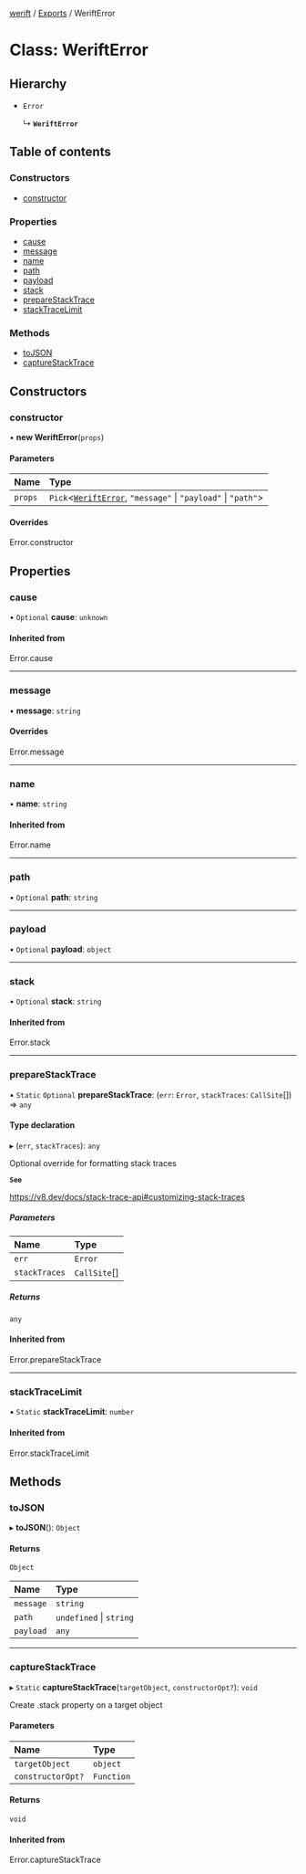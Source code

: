 [werift](../README.md) / [Exports](../modules.md) / WeriftError

# Class: WeriftError

## Hierarchy

- `Error`

  ↳ **`WeriftError`**

## Table of contents

### Constructors

- [constructor](WeriftError.md#constructor)

### Properties

- [cause](WeriftError.md#cause)
- [message](WeriftError.md#message)
- [name](WeriftError.md#name)
- [path](WeriftError.md#path)
- [payload](WeriftError.md#payload)
- [stack](WeriftError.md#stack)
- [prepareStackTrace](WeriftError.md#preparestacktrace)
- [stackTraceLimit](WeriftError.md#stacktracelimit)

### Methods

- [toJSON](WeriftError.md#tojson)
- [captureStackTrace](WeriftError.md#capturestacktrace)

## Constructors

### constructor

• **new WeriftError**(`props`)

#### Parameters

| Name | Type |
| :------ | :------ |
| `props` | `Pick`<[`WeriftError`](WeriftError.md), ``"message"`` \| ``"payload"`` \| ``"path"``\> |

#### Overrides

Error.constructor

## Properties

### cause

• `Optional` **cause**: `unknown`

#### Inherited from

Error.cause

___

### message

• **message**: `string`

#### Overrides

Error.message

___

### name

• **name**: `string`

#### Inherited from

Error.name

___

### path

• `Optional` **path**: `string`

___

### payload

• `Optional` **payload**: `object`

___

### stack

• `Optional` **stack**: `string`

#### Inherited from

Error.stack

___

### prepareStackTrace

▪ `Static` `Optional` **prepareStackTrace**: (`err`: `Error`, `stackTraces`: `CallSite`[]) => `any`

#### Type declaration

▸ (`err`, `stackTraces`): `any`

Optional override for formatting stack traces

**`See`**

https://v8.dev/docs/stack-trace-api#customizing-stack-traces

##### Parameters

| Name | Type |
| :------ | :------ |
| `err` | `Error` |
| `stackTraces` | `CallSite`[] |

##### Returns

`any`

#### Inherited from

Error.prepareStackTrace

___

### stackTraceLimit

▪ `Static` **stackTraceLimit**: `number`

#### Inherited from

Error.stackTraceLimit

## Methods

### toJSON

▸ **toJSON**(): `Object`

#### Returns

`Object`

| Name | Type |
| :------ | :------ |
| `message` | `string` |
| `path` | `undefined` \| `string` |
| `payload` | `any` |

___

### captureStackTrace

▸ `Static` **captureStackTrace**(`targetObject`, `constructorOpt?`): `void`

Create .stack property on a target object

#### Parameters

| Name | Type |
| :------ | :------ |
| `targetObject` | `object` |
| `constructorOpt?` | `Function` |

#### Returns

`void`

#### Inherited from

Error.captureStackTrace
